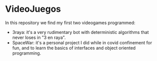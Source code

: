 # VideoJuegos
 
In this repository we find my first two videogames programmed:
 - 3raya: it's a very rudimentary bot with deterministic algorithms that never loses in "3 en raya".
 - SpaceWar: it's a personal project I did while in covid confinement for fun, and to learn the basics of interfaces and object oriented programming.